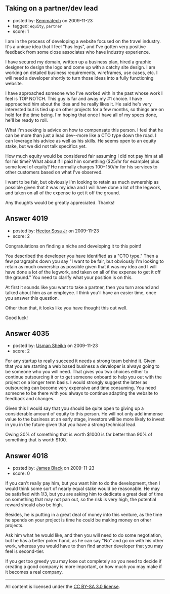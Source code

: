 ## Taking on a partner/dev lead

- posted by: [Kemmatech](https://stackexchange.com/users/-1/1553-kemmatech) on 2009-11-23
- tagged: `equity`, `partner`
- score: 1

I am in the process of developing a website focused on the travel industry.  It's a unique idea that I feel "has legs", and I've gotten very positive feedback from some close associates  who have industry experience.

I have secured my domain, written up a business plan, hired a graphic designer to design the logo and come up with a catchy site design.  I am working on detailed business requirements, wireframes, use cases, etc.  I will need a developer shortly to turn those ideas into a fully functioning website.

I have approached someone who I've worked with in the past whose work I feel is TOP NOTCH.  This guy is far and away my #1 choice.  I have approached him about the idea and he really likes it.  He said he's very interested but is tied up on other projects for a few months, so things are on hold for the time being.  I'm hoping that once I have all of my specs done, he'll be ready to roll.

What I'm seeking is advice on how to compensate this person.  I feel that he can be more than just a lead dev--more like a CTO type down the road.  I can leverage his advice as well as his skills.  He seems open to an equity stake, but we did not talk specifics yet.

How much equity would be considered fair assuming I did not pay him at all for his time?  What about if I paid him something ($25/hr for example) plus some level of equity?  He normally charges $100-$150/hr for his services to other customers based on what I've observed.

I want to be fair, but obviously I'm looking to retain as much ownership as possible given that it was my idea and I will have done a lot of the legwork, and taken on all of the expense to get it off the ground.  

Any thoughts would be greatly appreciated.  Thanks! 


## Answer 4019

- posted by: [Hector Sosa Jr](https://stackexchange.com/users/-1/10218-hector-sosa-jr) on 2009-11-23
- score: 2

Congratulations on finding a niche and developing it to this point!

You described the developer you have identified as a "CTO type." Then a few paragraphs down you say "I want to be fair, but obviously I'm looking to retain as much ownership as possible given that it was my idea and I will have done a lot of the legwork, and taken on all of the expense to get it off the ground." You need to clarify what your position is on this.

At first it sounds like you want to take a partner, then you turn around and talked about him as an employee. I think you'll have an easier time, once you answer this question.

Other than that, it looks like you have thought this out well.

Good luck!


## Answer 4035

- posted by: [Usman Sheikh](https://stackexchange.com/users/-1/392-usman-sheikh) on 2009-11-23
- score: 2

For any startup to really succeed it needs a strong team behind it. Given that you are starting a web based business a developer is always going to be someone who you will need. That gives you two choices either to continue outsourcing it or to get someone onboard to help you out with the project on a longer term basis. I would strongly suggest the latter as outsourcing can become very expensive and time consuming. You need someone to be there with you always to continue adapting the website to feedback and changes. 

Given this I would say that you should be quite open to giving up a considerable amount of equity to this person. He will not only add immense value to the business at an early stage, investors will be more likely to invest in you in the future given that you have a strong technical lead. 

Owing 30% of something that is worth $1000 is far better than 90% of something that is worth $100. 
 


## Answer 4018

- posted by: [James Black](https://stackexchange.com/users/-1/1074-james-black) on 2009-11-23
- score: 0

If you can't really pay him, but you want him to do the development, then I would think some sort of nearly equal stake would be reasonable.  He may be satisfied with 1/3, but you are asking him to dedicate a great deal of time on something that may not pan out, so the risk is very high, the potential reward should also be high.

Besides, he is putting in a great deal of money into this venture, as the time he spends on your project is time he could be making money on other projects.

Ask him what he would like, and then you will need to do some negotiation, but he has a better poker hand, as he can say "No" and go on with his other work, whereas you would have to then find another developer that you may feel is second-tier.

If you get too greedy you may lose out completely so you need to decide if creating a good company is more important, or how much you may make if it becomes a real company.



---

All content is licensed under the [CC BY-SA 3.0 license](https://creativecommons.org/licenses/by-sa/3.0/).

